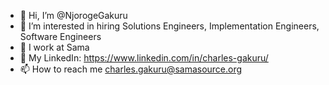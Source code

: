 - 👋 Hi, I’m @NjorogeGakuru
- 👀 I’m interested in hiring Solutions Engineers, Implementation Engineers, Software Engineers
- 🌱 I work at Sama
- 💞️ My LinkedIn: https://www.linkedin.com/in/charles-gakuru/
- 📫 How to reach me charles.gakuru@samasource.org

<!---
NjorogeGakuru/NjorogeGakuru is a ✨ special ✨ repository because its `README.md` (this file) appears on your GitHub profile.
You can click the Preview link to take a look at your changes.
--->
